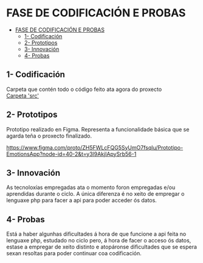 # FASE DE CODIFICACIÓN E PROBAS

- [FASE DE CODIFICACIÓN E PROBAS](#fase-de-codificación-e-probas)
  - [1- Codificación](#1--codificación)
  - [2- Prototipos](#2--prototipos)
  - [3- Innovación](#3--innovación)
  - [4- Probas](#4--probas)

## 1- Codificación

Carpeta que contén todo o código feito ata agora do proxecto  
[Carpeta 'src'](/src)

## 2- Prototipos

Prototipo realizado en Figma. Representa a funcionalidade básica que se agarda teña o proxecto finalizado.

https://www.figma.com/proto/ZH5FWLcFQG5SyUmO7fsqlu/Prototipo-EmotionsApp?node-id=40-2&t=y3l9AkjIApySrb56-1  
## 3- Innovación

As tecnoloxías empregadas ata o momento foron empregadas e/ou aprendidas durante o ciclo.
A única diferenza é no xeito de empregar o lenguaxe php para facer a api para poder acceder ós datos. 

## 4- Probas

Está a haber algunhas dificultades á hora de que funcione a api feita no lenguaxe php, estudado no ciclo pero, á hora de facer o acceso ós datos, estase a empregar de xeito distinto e atopáronse dificultades que se espera sexan resoltas para poder continuar coa codificación.

